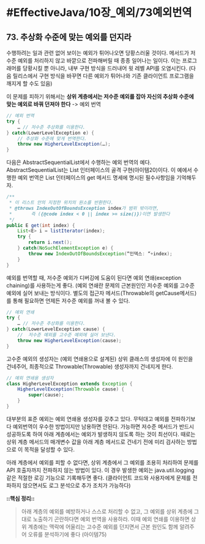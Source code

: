 # #EffectiveJava/10장_예외/73예외번역


## 73. 추상화 수준에 맞는 예외를 던지라


수행하려는 일과 관련 없어 보이는 예외가 튀어나오면 당황스러울 것이다. 메서드가 저수준 예외를 처리하지 않고 바깥으로 전파해버릴 때 종종 일어나는 일이다. 이는 프로그래머를 당황시킬 뿐 아니라, 내부 구현 방식을 드러내어 윗 레벨 API를 오염시킨다. (다음 릴리스에서 구현 방식을 바꾸면 다른 예외가 튀어나와 기존 클라이언트 프로그램을 깨지게 할 수도 있음)

이 문제를 피하기 위해서는 **상위 계층에서는 저수준 예외를 잡아 자신의 추상화 수준에 맞는 예외로 바꿔 던져야 한다** -> 예외 번역

```java
// 예외 번역
try {
	… // 저수준 추상화를 이용한다.
} catch(LowerLevelException e) {
	// 추상화 수준에 맞게 번역한다.
	throw new HigherLevelException(…);
}
```


다음은 AbstractSequentialList에서 수행하는 예외 번역의 예다. AbstractSequentialList는 List 인터페이스의 골격 구현(아이템20)이다. 이 예에서 수행한 예외 번역은 List<E> 인터페이스의 get 메서드 명세에 명시된 필수사항임을 기억해두자.

```java
/**
 * 이 리스트 안의 지정한 위치의 원소를 반환한다.
 * @throws IndexOutOfBoundsException index가 범위 밖이라면,
 * 		 즉 ({@code index < 0 || index >= size()})이면 발생한다
 */
public E get(int index) {
	List<E> i = listIterator(index);
	try {
		return i.next();
	} catch(NoSuchElementException e) {
		throw new IndexOutOfBoundsException(“인덱스: “+index);
	}
}
```

예외를 번역할 때, 저수준 예외가 디버깅에 도움이 된다면 예외 연쇄(exception chaining)를 사용하는게 좋다. (예외 연쇄란 문제의 근본원인인 저수준 예외를 고수준 예외에 실어 보내는 방식이다. 별도의 접근자 메서드(Throwable의 getCause메서드)를 통해 필요하면 언제든 저수준 예외를 꺼내 볼 수 있다.

```java
// 예외 연쇄
try {
	… // 저수준 추상화를 이용한다.
} catch(LowerLevelException cause) {
	// 	저수준 예외를 고수준 예외에 실어 보낸다.
	throw new HigherLevelException(cause);
}
```

고수준 예외의 생성자는 (예외 연쇄용으로 설계된) 상위 클래스의 생성자에 이 원인을 건네주어, 최종적으로 Throwable(Throwable) 생성자까지 건네지게 한다.

```java
// 예외 연쇄용 생성자
class HigherLevelException extends Exception {
	HigherLevelException(Throwable cause) {
		super(cause);
	}
}
```

대부분의 표준 예외는 예외 연쇄용 생성자를 갖추고 있다. 
무턱대고 예외를 전파하기보다 예외번역이 우수한 방법이지만 남용하면 안된다. 가능하면 저수준 메서드가 반드시 성공하도록 하여 아래 계층에서는 예외가 발생하지 않도록 하는 것이 최선이다. 때로는 상위 계층 메서드의 매개변수 값을 아래 계층 메서드로 건네기 전에 미리 검사하는 방법으로 이 목적을 달성할 수 있다.

아래 계층에서 예외를 피할 수 없다면, 상위 계층에서 그 예외를 조용히 처리하여 문제를 API 호출자까지 전파하지 않는 방법이 있다. 이 경우 발생한 예외는 java.util.logging 같은 적절한 로깅 기능으로 기록해두면 좋다. (클라이언트 코드와 사용자에게 문제를 전파하지 않으면서도 로그 분석으로 추가 조치가 가능하다)


**::핵심 정리::** 

> 아래 계층의 예외를 예방하거나 스스로 처리할 수 없고, 그 예외를 상위 계층에 그대로 노출하기 곤란하다면 예외 번역을 사용하라. 이때 예외 연쇄를 이용하면 상위 계층에는 맥락에 어울리는 고수준 예외를 던지면서 근본 원인도 함께 알려주어 오류를 분석하기에 좋다 (아이템75)









